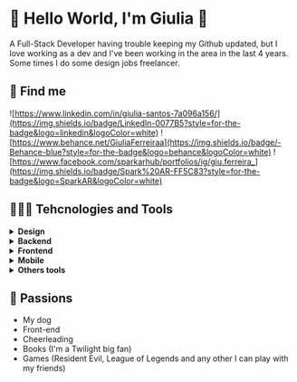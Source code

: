# 🌻 Hello World, I'm Giulia 👋 

A Full-Stack Developer having trouble keeping my Github updated, but I love working as a dev and I've been working in the area in the last 4 years. Some times I do some design jobs freelancer.

## 📍 Find me

![https://www.linkedin.com/in/giulia-santos-7a096a156/](https://img.shields.io/badge/LinkedIn-0077B5?style=for-the-badge&logo=linkedin&logoColor=white)
![https://www.behance.net/GiuliaFerreiraa](https://img.shields.io/badge/-Behance-blue?style=for-the-badge&logo=behance&logoColor=white)
![https://www.facebook.com/sparkarhub/portfolios/ig/giu.ferreira_](https://img.shields.io/badge/Spark%20AR-FF5C83?style=for-the-badge&logo=SparkAR&logoColor=white)

## 👩🏼‍💻 Tehcnologies and Tools

<details>
  <summary><b> Design</b></summary>

![PS](https://img.shields.io/badge/Adobe%20Photoshop-31A8FF?style=for-the-badge&logo=Adobe%20Photoshop&logoColor=black)
![Premiere](https://img.shields.io/badge/Adobe%20Premiere%20Pro-9999FF?style=for-the-badge&logo=Adobe%20Premiere%20Pro&logoColor=white)
![XD](https://img.shields.io/badge/Adobe%20XD-470137?style=for-the-badge&logo=Adobe%20XD&logoColor=#FF61F6)
![Figma](https://img.shields.io/badge/Figma-F24E1E?style=for-the-badge&logo=figma&logoColor=white)
![Behance](https://img.shields.io/badge/Behance-0054F7?style=for-the-badge&logo=behance&logoColor=white)
</details>


<details>
  <summary><b> Backend</b></summary>
![.net](https://img.shields.io/badge/.NET-512BD4?style=for-the-badge&logo=dotnet&logoColor=white) 
![Node](https://img.shields.io/badge/Node.js-339933?style=for-the-badge&logo=nodedotjs&logoColor=white)
![Ts](https://img.shields.io/badge/ts--node-3178C6?style=for-the-badge&logo=ts-node&logoColor=white)
![express](https://img.shields.io/badge/Express.js-000000?style=for-the-badge&logo=express&logoColor=white)
![Insomnia](https://img.shields.io/badge/Insomnia-5849be?style=for-the-badge&logo=Insomnia&logoColor=white)
![JWT](https://img.shields.io/badge/JWT-000000?style=for-the-badge&logo=JSON%20web%20tokens&logoColor=white)
![Swagger](https://img.shields.io/badge/Swagger-85EA2D?style=for-the-badge&logo=Swagger&logoColor=white)
</details>


<details>
  <summary><b> Frontend</b></summary>
![React](https://img.shields.io/badge/React-20232A?style=for-the-badge&logo=react&logoColor=61DAFB)
![Next JS](https://img.shields.io/badge/next.js-000000?style=for-the-badge&logo=nextdotjs&logoColor=white)
![React Router](https://img.shields.io/badge/React_Router-CA4245?style=for-the-badge&logo=react-router&logoColor=white)
![Sass](https://img.shields.io/badge/Sass-CC6699?style=for-the-badge&logo=sass&logoColor=white)
![Styled-Components](https://img.shields.io/badge/styled--components-DB7093?style=for-the-badge&logo=styled-components&logoColor=white)
![Redux](https://img.shields.io/badge/Redux-593D88?style=for-the-badge&logo=redux&logoColor=white)
![Chackra UI](https://img.shields.io/badge/Chakra--UI-319795?style=for-the-badge&logo=chakra-ui&logoColor=white) 
![Chart JS](https://img.shields.io/badge/Chart.js-FF6384?style=for-the-badge&logo=chartdotjs&logoColor=white) 
![Jest](https://img.shields.io/badge/Jest-C21325?style=for-the-badge&logo=jest&logoColor=white)
![Material](https://img.shields.io/badge/material%20design-757575?style=for-the-badge&logo=material%20design&logoColor=white)
![Storybook](https://img.shields.io/badge/storybook-FF4785?style=for-the-badge&logo=storybook&logoColor=white)

</details>

<details>
  <summary><b> Mobile</b></summary>
![React Native](https://img.shields.io/badge/React_Native-20232A?style=for-the-badge&logo=react&logoColor=61DAFB)
![Expo](https://img.shields.io/badge/Expo-1B1F23?style=for-the-badge&logo=expo&logoColor=white)
![Cordova](https://img.shields.io/badge/Cordova-35434F?style=for-the-badge&logo=apache-cordova&logoColor=E8E8E8)
</details>


<details>
  <summary><b> Others tools</b></summary>
![Firebase](https://img.shields.io/badge/firebase-ffca28?style=for-the-badge&logo=firebase&logoColor=black)
![docker](https://img.shields.io/badge/Docker-2CA5E0?style=for-the-badge&logo=docker&logoColor=white)
![Es Lint](https://img.shields.io/badge/eslint-3A33D1?style=for-the-badge&logo=eslint&logoColor=white)
![Prettier](https://img.shields.io/badge/prettier-1A2C34?style=for-the-badge&logo=prettier&logoColor=F7BA3E)
![Spark](https://img.shields.io/badge/Spark%20AR-FF5C83?style=for-the-badge&logo=SparkAR&logoColor=white)
</details>

## 💖 Passions

* My dog
* Front-end
* Cheerleading
* Books (I'm a Twilight big fan)
* Games (Resident Evil, League of Legends and any other I can play with my friends)

